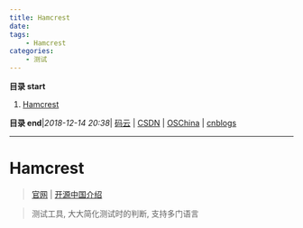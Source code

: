 ```yaml
---
title: Hamcrest
date: 
tags: 
    - Hamcrest
categories: 
    - 测试
---
```


**目录 start**
 
1. [Hamcrest](#hamcrest)

**目录 end**|_2018-12-14 20:38_| [码云](https://gitee.com/gin9) | [CSDN](http://blog.csdn.net/kcp606) | [OSChina](https://my.oschina.net/kcp1104) | [cnblogs](http://www.cnblogs.com/kuangcp)
****************************************
# Hamcrest
> [官网](http://hamcrest.org/) | [开源中国介绍](https://www.oschina.net/p/hamcrest)

> 测试工具, 大大简化测试时的判断, 支持多门语言

